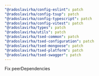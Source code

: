 ```yaml
---
"@radoslavirha/config-eslint": patch
"@radoslavirha/config-tsup": patch
"@radoslavirha/config-typescript": patch
"@radoslavirha/config-vitest": patch
"@radoslavirha/types": patch
"@radoslavirha/utils": patch
"@radoslavirha/tsed-common": patch
"@radoslavirha/tsed-configuration": patch
"@radoslavirha/tsed-mongoose": patch
"@radoslavirha/tsed-platform": patch
"@radoslavirha/tsed-swagger": patch
---
```


Fix peerDependencies
